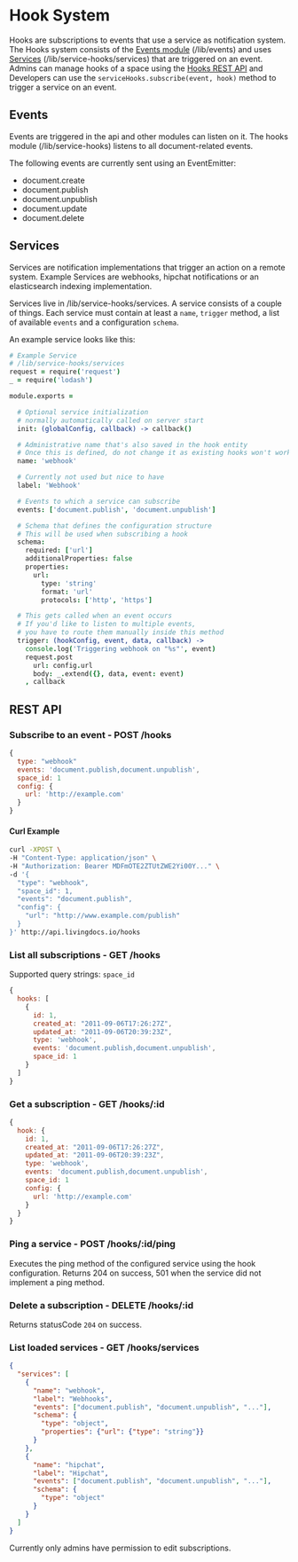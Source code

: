 # Hook System

Hooks are subscriptions to events that use a service as notification system.
The Hooks system consists of the [Events module](#events) (/lib/events) and uses [Services](#services) (/lib/service-hooks/services) that are triggered on an event.
Admins can manage hooks of a space using the [Hooks REST API](#rest-api) and Developers can use the `serviceHooks.subscribe(event, hook)` method to trigger a service on an event.


## Events
Events are triggered in the api and other modules can listen on it.
The hooks module (/lib/service-hooks) listens to all document-related events.

The following events are currently sent using an EventEmitter:
* document.create
* document.publish
* document.unpublish
* document.update
* document.delete


## Services
Services are notification implementations that trigger an action on a remote system.
Example Services are webhooks, hipchat notifications or an elasticsearch indexing implementation.

Services live in /lib/service-hooks/services. A service consists of a couple of things. Each service must contain at least a `name`, `trigger` method, a list of available `events` and a configuration `schema`.

An example service looks like this:  
```coffee
# Example Service
# /lib/service-hooks/services
request = require('request')
_ = require('lodash')

module.exports =

  # Optional service initialization
  # normally automatically called on server start
  init: (globalConfig, callback) -> callback()

  # Administrative name that's also saved in the hook entity
  # Once this is defined, do not change it as existing hooks won't work anymore
  name: 'webhook'

  # Currently not used but nice to have
  label: 'Webhook'

  # Events to which a service can subscribe
  events: ['document.publish', 'document.unpublish']

  # Schema that defines the configuration structure
  # This will be used when subscribing a hook
  schema:
    required: ['url']
    additionalProperties: false
    properties:
      url:
        type: 'string'
        format: 'url'
        protocols: ['http', 'https']

  # This gets called when an event occurs
  # If you'd like to listen to multiple events,
  # you have to route them manually inside this method
  trigger: (hookConfig, event, data, callback) ->
    console.log('Triggering webhook on "%s"', event)
    request.post
      url: config.url
      body: _.extend({}, data, event: event)
    , callback

```


## REST API

### Subscribe to an event - POST /hooks
```js
{
  type: "webhook"
  events: 'document.publish,document.unpublish',
  space_id: 1
  config: {
    url: 'http://example.com'
  }
}
```

#### Curl Example
```bash
curl -XPOST \
-H "Content-Type: application/json" \
-H "Authorization: Bearer MDFmOTE2ZTUtZWE2Yi00Y..." \
-d '{
  "type": "webhook",
  "space_id": 1,
  "events": "document.publish",
  "config": {
    "url": "http://www.example.com/publish"
  }
}' http://api.livingdocs.io/hooks
```

### List all subscriptions - GET /hooks

Supported query strings: `space_id` 

```js
{
  hooks: [
    {
      id: 1,
      created_at: "2011-09-06T17:26:27Z",
      updated_at: "2011-09-06T20:39:23Z",
      type: 'webhook',
      events: 'document.publish,document.unpublish',
      space_id: 1
    }
  ]
}
```


### Get a subscription - GET /hooks/:id
```js
{
  hook: {
    id: 1,
    created_at: "2011-09-06T17:26:27Z",
    updated_at: "2011-09-06T20:39:23Z",
    type: 'webhook',
    events: 'document.publish,document.unpublish',
    space_id: 1
    config: {
      url: 'http://example.com'
    }
  }
}
```

### Ping a service - POST /hooks/:id/ping
Executes the ping method of the configured service using the hook configuration.
Returns 204 on success, 501 when the service did not implement a ping method.

### Delete a subscription - DELETE /hooks/:id
Returns statusCode `204` on success.

### List loaded services - GET /hooks/services
```json
{
  "services": [
    {
      "name": "webhook",
      "label": "Webhooks",
      "events": ["document.publish", "document.unpublish", "..."],
      "schema": {
        "type": "object",
        "properties": {"url": {"type": "string"}}
      }
    },
    {
      "name": "hipchat",
      "label": "Hipchat",
      "events": ["document.publish", "document.unpublish", "..."],
      "schema": {
        "type": "object"
      }
    }
  ]
}
```

Currently only admins have permission to edit subscriptions.
